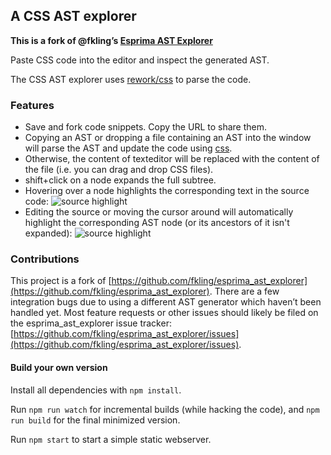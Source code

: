 ## A CSS AST explorer

**This is a fork of @fkling’s [Esprima AST Explorer](https://github.com/fkling/esprima_ast_explorer)**

Paste CSS code into the editor and inspect the generated AST.

The CSS AST explorer uses [rework/css](https://github.com/reworkcss/css) to
parse the code.

### Features

- Save and fork code snippets. Copy the URL to share them.
- Copying an AST or dropping a file containing an AST into the window will
parse the AST and update the code using [css](https://github.com/reworkcss/css).
- Otherwise, the content of texteditor will be replaced with the content of the file (i.e.
you can drag and drop CSS files).
- shift+click on a node expands the full subtree.
- Hovering over a node highlights the corresponding text in the source code:
![source highlight](assets/source.png)
- Editing the source or moving the cursor around will automatically highlight the
corresponding AST node (or its ancestors of it isn't expanded):
![source highlight](assets/ast.png)

### Contributions

This project is a fork of [https://github.com/fkling/esprima_ast_explorer](https://github.com/fkling/esprima_ast_explorer).
There are a few integration bugs due to using a different AST generator which
haven’t been handled yet. Most feature requests or other issues should likely be
filed on the esprima_ast_explorer issue tracker: [https://github.com/fkling/esprima_ast_explorer/issues](https://github.com/fkling/esprima_ast_explorer/issues).

#### Build your own version

Install all dependencies with `npm install`.

Run `npm run watch` for incremental builds (while hacking the code), and
`npm run build` for the final minimized version.

Run `npm start` to start a simple static webserver.
